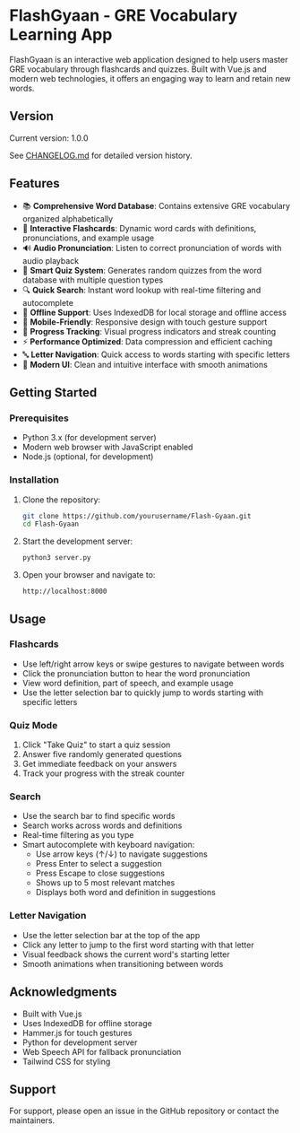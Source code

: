 # FlashGyaan - GRE Vocabulary Learning App

FlashGyaan is an interactive web application designed to help users master GRE vocabulary through flashcards and quizzes. Built with Vue.js and modern web technologies, it offers an engaging way to learn and retain new words.

## Version

Current version: 1.0.0

See [CHANGELOG.md](CHANGELOG.md) for detailed version history.

## Features

- 📚 **Comprehensive Word Database**: Contains extensive GRE vocabulary organized alphabetically
- 🔄 **Interactive Flashcards**: Dynamic word cards with definitions, pronunciations, and example usage
- 🔊 **Audio Pronunciation**: Listen to correct pronunciation of words with audio playback
- 📝 **Smart Quiz System**: Generates random quizzes from the word database with multiple question types
- 🔍 **Quick Search**: Instant word lookup with real-time filtering and autocomplete
- 💾 **Offline Support**: Uses IndexedDB for local storage and offline access
- 📱 **Mobile-Friendly**: Responsive design with touch gesture support
- 🎯 **Progress Tracking**: Visual progress indicators and streak counting
- ⚡ **Performance Optimized**: Data compression and efficient caching
- 🔤 **Letter Navigation**: Quick access to words starting with specific letters
- 🎨 **Modern UI**: Clean and intuitive interface with smooth animations

## Getting Started

### Prerequisites

- Python 3.x (for development server)
- Modern web browser with JavaScript enabled
- Node.js (optional, for development)

### Installation

1. Clone the repository:
   ```bash
   git clone https://github.com/yourusername/Flash-Gyaan.git
   cd Flash-Gyaan
   ```

2. Start the development server:
   ```bash
   python3 server.py
   ```

3. Open your browser and navigate to:
   ```
   http://localhost:8000
   ```

## Usage

### Flashcards

- Use left/right arrow keys or swipe gestures to navigate between words
- Click the pronunciation button to hear the word pronunciation
- View word definition, part of speech, and example usage
- Use the letter selection bar to quickly jump to words starting with specific letters

### Quiz Mode

1. Click "Take Quiz" to start a quiz session
2. Answer five randomly generated questions
3. Get immediate feedback on your answers
4. Track your progress with the streak counter

### Search

- Use the search bar to find specific words
- Search works across words and definitions
- Real-time filtering as you type
- Smart autocomplete with keyboard navigation:
  - Use arrow keys (↑/↓) to navigate suggestions
  - Press Enter to select a suggestion
  - Press Escape to close suggestions
  - Shows up to 5 most relevant matches
  - Displays both word and definition in suggestions

### Letter Navigation

- Use the letter selection bar at the top of the app
- Click any letter to jump to the first word starting with that letter
- Visual feedback shows the current word's starting letter
- Smooth animations when transitioning between words

## Acknowledgments

- Built with Vue.js
- Uses IndexedDB for offline storage
- Hammer.js for touch gestures
- Python for development server
- Web Speech API for fallback pronunciation
- Tailwind CSS for styling

## Support

For support, please open an issue in the GitHub repository or contact the maintainers. 